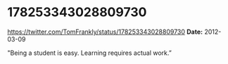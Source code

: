 # 178253343028809730
https://twitter.com/TomFrankly/status/178253343028809730
**Date:** 2012-03-09

"Being a student is easy. Learning requires actual work.”
